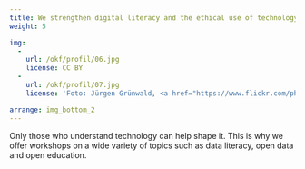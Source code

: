```yaml
---
title: We strengthen digital literacy and the ethical use of technology
weight: 5

img:
  -
    url: /okf/profil/06.jpg
    license: CC BY
  -
    url: /okf/profil/07.jpg
    license: 'Foto: Jürgen Grünwald, <a href="https://www.flickr.com/photos/okfde/38991698625/in/album-72157662998831677/">Jugend hackt in Österreich 2017</a>, <a href="https://creativecommons.org/licenses/by/4.0/">CC BY 4.0</a>'

arrange: img_bottom_2
---
```


Only those who understand technology can help shape it. This is why we offer workshops on a wide variety of topics such as data literacy, open data and open education.
